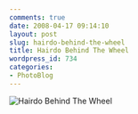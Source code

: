 ```yaml
---
comments: true
date: 2008-04-17 09:14:10
layout: post
slug: hairdo-behind-the-wheel
title: Hairdo Behind The Wheel
wordpress_id: 734
categories:
- PhotoBlog
---
```


![Hairdo Behind The Wheel](http://ryanfitzer.com/main/wp-content/uploads/2008/04/granny.jpg)
